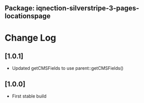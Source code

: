 ## Package: iqnection-silverstripe-3-pages-locationspage
# Change Log

## [1.0.1]
- Updated getCMSFields to use parent::getCMSFields()

## [1.0.0]
- First stable build
